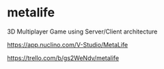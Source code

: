 # metalife
3D Multiplayer Game using Server/Client architecture

https://app.nuclino.com/V-Studio/MetaLife

https://trello.com/b/gs2WeNdv/metalife

